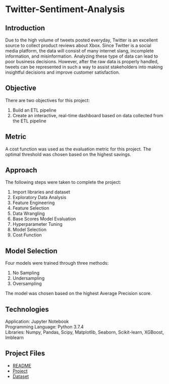 # Twitter-Sentiment-Analysis

## Introduction
Due to the high volume of tweets posted everyday, Twitter is an excellent source to collect product reviews about Xbox. Since Twitter is a social media platform, the data will consist of many internet slang, incomplete information, and misinformation. Analyzing these type of data can lead to poor business decisions. However, after the raw data is properly handled, tweets can be represented in such a way to assist stakeholders into making insightful decisions and improve customer satisfaction.

## Objective
There are two objectives for this project:
1. Build an ETL pipeline
2. Create an interactive, real-time dashboard based on data collected from the ETL pipeline

## Metric 
A cost function was used as the evaluation metric for this project. The optimal threshold was chosen based on the highest savings.

## Approach
The following steps were taken to complete the project:
1. Import libraries and dataset
3. Exploratory Data Analysis
4. Feature Engineering
5. Feature Selection
6. Data Wrangling
7. Base Scores Model Evaluation
8. Hyperparameter Tuning
9. Model Selection
10. Cost Function

## Model Selection
Four models were trained through three methods:
1. No Sampling
2. Undersampling
3. Oversampling

The model was chosen based on the highest Average Precision score.

## Technologies
Application: Jupyter Notebook<br>
Programming Language: Python 3.7.4<br>
Libraries: Numpy, Pandas, Scipy, Matplotlib, Seaborn, Scikit-learn, XGBoost, Imblearn<br>

## Project Files
* [README](https://github.com/Ericjung008/Device-Failure/blob/master/README.md)
* [Project](https://github.com/Ericjung008/Device-Failure/blob/master/Device%20Failure%20Prediction.ipynb)
* [Dataset](https://github.com/Ericjung008/Device-Failure/blob/master/failures.csv)
